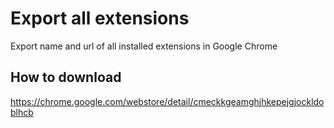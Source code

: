 # Export all extensions
Export name and url of all installed extensions in Google Chrome

## How to download
https://chrome.google.com/webstore/detail/cmeckkgeamghjhkepejgjockldoblhcb

